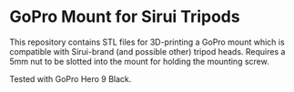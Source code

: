 # GoPro Mount for Sirui Tripods

This repository contains STL files for 3D-printing a GoPro mount which is
compatible with Sirui-brand (and possible other) tripod heads. Requires a 5mm
nut to be slotted into the mount for holding the mounting screw.

Tested with GoPro Hero 9 Black.
